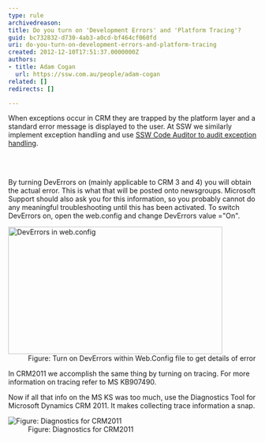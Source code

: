 ```yaml
---
type: rule
archivedreason: 
title: Do you turn on 'Development Errors' and 'Platform Tracing'?
guid: bc732832-d730-4ab3-a0cd-bf464cf060fd
uri: do-you-turn-on-development-errors-and-platform-tracing
created: 2012-12-10T17:51:37.0000000Z
authors:
- title: Adam Cogan
  url: https://ssw.com.au/people/adam-cogan
related: []
redirects: []

---
```



<p>When exceptions occur in CRM they are trapped by the platform layer and a standard error message is displayed to the user. At SSW we similarly implement exception handling and use <a href="http&#58;//www.ssw.com.au/ssw/Standards/Rules/RulesToBetterErrorhandling.aspx#CatchRethrow"> SSW Code Auditor to audit exception handling</a>.</p>
                
<br><excerpt class='endintro'></excerpt><br>
<p>By turning DevErrors on (mainly applicable to CRM 3 and 4) you will obtain the actual error. This is what that will be posted onto newsgroups. Microsoft Support should also ask you for this information, so you probably cannot do any meaningful troubleshooting until this has been activated. To switch DevErrors on, open the web.config and change DevErrors value =&quot;On&quot;.</p>
                <dl class="image">
                    <dt><img width="434" height="258" alt="DevErrors in web.config" src="/SoftwareDevelopment/RulesToBetterCRMForDevelopers/PublishingImages/CRM_DevErrors.jpg" /></dt>
                    <dd>Figure&#58; Turn on DevErrors within Web.Config file to get details of error</dd>
                </dl>
                <p>In CRM2011 we accomplish the same thing by turning on tracing. For more information on tracing refer to MS KB907490.</p>
                <p>Now if all that info on the MS KS was too much, use the Diagnostics Tool for Microsoft Dynamics CRM 2011. It makes collecting trace information a snap.</p>
                <dl class="image">
                    <dt><img alt="Figure&#58; Diagnostics for CRM2011" src="/SoftwareDevelopment/RulesToBetterCRMForDevelopers/PublishingImages/Diagnostics-for-CRM.jpg" /></dt>
                    <dd>Figure&#58; Diagnostics for CRM2011</dd>
                </dl>


